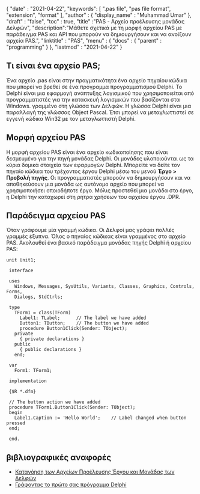 {
  "date" : "2021-04-22",
  "keywords": [ ".pas file", "pas file format", "extension", "format" ],
  "author" : {
    "display_name" : "Muhammad Umar"
},
  "draft" : "false",
  "toc" : true,
  "title" :"PAS - Αρχείο προέλευσης μονάδας Δελφών",
  "description":"Μάθετε σχετικά με τη μορφή αρχείου PAS με παράδειγμα PAS και API που μπορούν να δημιουργήσουν και να ανοίξουν αρχεία PAS.",
  "linktitle" : "PAS",
  "menu" : {
    "docs" : {
      "parent" : "programming"
}
},
  "lastmod" : "2021-04-22"
}

## Τι είναι ένα αρχείο PAS;
Ένα αρχείο .pas είναι στην πραγματικότητα ένα αρχείο πηγαίου κώδικα που μπορεί να βρεθεί σε ένα πρόγραμμα προγραμματισμού Delphi. Το Delphi είναι μια εφαρμογή ανάπτυξης λογισμικού που χρησιμοποιείται από προγραμματιστές για την κατασκευή λογισμικών που βασίζονται στα Windows. γραμμένο στη γλώσσα των Δελφών. Η γλώσσα Delphi είναι μια παραλλαγή της γλώσσας Object Pascal. Έτσι μπορεί να μεταγλωττιστεί σε εγγενή κώδικα Win32 με τον μεταγλωττιστή Delphi.

## Μορφή αρχείου PAS

Η μορφή αρχείου PAS είναι ένα αρχείο κωδικοποίησης που είναι δεσμευμένο για την πηγή μονάδας Delphi. Οι μονάδες υλοποιούνται ως τα κύρια δομικά στοιχεία των εφαρμογών Delphi. Μπορείτε να δείτε τον πηγαίο κώδικα του τρέχοντος έργου Delphi μέσω του μενού **Έργο > Προβολή πηγής**. Οι προγραμματιστές μπορούν να δημιουργήσουν και να αποθηκεύσουν μια μονάδα ως αυτόνομο αρχείο που μπορεί να χρησιμοποιήσει οποιοδήποτε έργο. Μόλις προστεθεί μια μονάδα στο έργο, η Delphi την καταχωρεί στη ρήτρα χρήσεων του αρχείου έργου .DPR.

## Παράδειγμα αρχείου PAS
Όταν γράφουμε μία γραμμή κώδικα. Οι Δελφοί μας γράφει πολλές γραμμές έξυπνα. Όλος ο πηγαίος κώδικας είναι γραμμένος στο αρχείο PAS. Ακολουθεί ένα βασικό παράδειγμα μονάδας πηγής Delphi ή αρχείου PAS:
```
unit Unit1;
 
 interface
 
 uses
   Windows, Messages, SysUtils, Variants, Classes, Graphics, Controls, Forms,
   Dialogs, StdCtrls;
 
 type
   TForm1 = class(TForm)
     Label1: TLabel;      // The label we have added
     Button1: TButton;    // The button we have added
     procedure Button1Click(Sender: TObject);
   private
     { private declarations }
   public
     { public declarations }
   end;
 
 var
   Form1: TForm1;
 
 implementation
 
 {$R *.dfm}
 
 // The button action we have added
 procedure TForm1.Button1Click(Sender: TObject);
 begin
   Label1.Caption := 'Hello World';    // Label changed when button pressed
 end;
 
 end.
```


## βιβλιογραφικές αναφορές

* [Κατανόηση των Αρχείων Προέλευσης Έργου και Μονάδας των Δελφών](https://www.thoughtco.com/understanding-delphi-project-files-dpr-1057652)
* [Γράφοντας το πρώτο σας πρόγραμμα Delphi](http://www.delphibasics.co.uk/Article.php?Name=FirstPgm)

